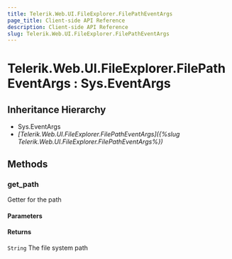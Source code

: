 ```yaml
---
title: Telerik.Web.UI.FileExplorer.FilePathEventArgs
page_title: Client-side API Reference
description: Client-side API Reference
slug: Telerik.Web.UI.FileExplorer.FilePathEventArgs
---
```


# Telerik.Web.UI.FileExplorer.FilePathEventArgs : Sys.EventArgs 

## Inheritance Hierarchy

* Sys.EventArgs
* *[Telerik.Web.UI.FileExplorer.FilePathEventArgs]({%slug Telerik.Web.UI.FileExplorer.FilePathEventArgs%})*

## Methods

###  get_path

Getter for the path

#### Parameters

#### Returns

`String` The file system path


